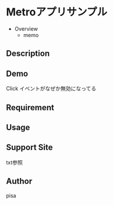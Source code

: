 Metroアプリサンプル
====

- Overview
   - memo

## Description
### 

## Demo

Click イベントがなぜか無効になってる

## Requirement

## Usage

## Support Site

txt参照

## Author
pisa